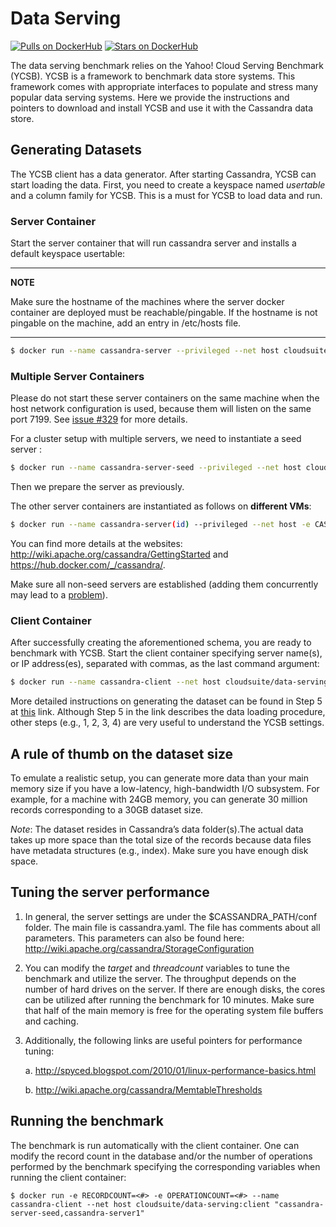 # Data Serving

[![Pulls on DockerHub][dhpulls]][dhrepo] [![Stars on DockerHub][dhstars]][dhrepo]

The data serving benchmark relies on the Yahoo! Cloud Serving Benchmark (YCSB). YCSB is a framework to benchmark data store systems. This framework comes with appropriate interfaces to populate and stress many popular data serving systems. Here we provide the instructions and pointers to download and install YCSB and use it with the Cassandra data store.

## Generating Datasets

The YCSB client has a data generator. After starting Cassandra, YCSB can start loading the data. First, you need to create a keyspace named *usertable* and a column family for YCSB. This is a must for YCSB to load data and run.



### Server Container
Start the server container that will run cassandra server and installs a default keyspace usertable:

---
**NOTE**

Make sure the hostname of the machines where the server docker container are deployed must be reachable/pingable. 
If the hostname is not pingable on the machine, add an entry in /etc/hosts file.

---
```bash
$ docker run --name cassandra-server --privileged --net host cloudsuite/data-serving:server
```
### Multiple Server Containers

Please do not start these server containers on the same machine when the host network configuration is used, because them will listen on the same port 7199. See [issue #329](https://github.com/parsa-epfl/cloudsuite/issues/329) for more details. 

For a cluster setup with multiple servers, we need to instantiate a seed server :

```bash
$ docker run --name cassandra-server-seed --privileged --net host cloudsuite/data-serving:server
```

Then we prepare the server as previously.

The other server containers are instantiated as follows on **different VMs**:

```bash
$ docker run --name cassandra-server(id) --privileged --net host -e CASSANDRA_SEEDS=cassandra-server-seed-IPADDRESS cloudsuite/data-serving:server
```

You can find more details at the websites: http://wiki.apache.org/cassandra/GettingStarted and https://hub.docker.com/_/cassandra/.

Make sure all non-seed servers are established (adding them concurrently may lead to a [problem](https://docs.datastax.com/en/cassandra/2.1/cassandra/operations/ops_add_node_to_cluster_t.html)).

### Client Container
After successfully creating the aforementioned schema, you are ready to benchmark with YCSB.
Start the client container specifying server name(s), or IP address(es), separated with commas, as the last command argument:

```bash
$ docker run --name cassandra-client --net host cloudsuite/data-serving:client "cassandra-server-seed-IPADDRESS,cassandra-server1-IPADDRESS"
```

More detailed instructions on generating the dataset can be found in Step 5 at [this](http://github.com/brianfrankcooper/YCSB/wiki/Running-a-Workload) link. Although Step 5 in the link describes the data loading procedure, other steps (e.g., 1, 2, 3, 4) are very useful to understand the YCSB settings.

A rule of thumb on the dataset size
-----------------------------------
To emulate a realistic setup, you can generate more data than your main memory size if you have a low-latency, high-bandwidth I/O subsystem. For example, for a machine with 24GB memory, you can generate 30 million records corresponding to a 30GB dataset size.

_Note_: The dataset resides in Cassandra’s data folder(s).The actual data takes up more space than the total size of the records because data files have metadata structures (e.g., index). Make sure you have enough disk space.

Tuning the server performance
-----------------------------
1. In general, the server settings are under the $CASSANDRA_PATH/conf folder. The main file is cassandra.yaml. The file has comments about all parameters. This parameters can also be found here: http://wiki.apache.org/cassandra/StorageConfiguration
2. You can modify the *target* and *threadcount* variables to tune the benchmark and utilize the server. The throughput depends on the number of hard drives on the server. If there are enough disks, the cores can be utilized after running the benchmark for 10 minutes. Make sure that half of the main memory is free for the operating system file buffers and caching.
3. Additionally, the following links are useful pointers for performance tuning:

	a. http://spyced.blogspot.com/2010/01/linux-performance-basics.html

	b. http://wiki.apache.org/cassandra/MemtableThresholds

Running the benchmark
---------------------
The benchmark is run automatically with the client container. One can modify the record count in the database and/or the number of operations performed by the benchmark specifying the corresponding variables when running the client container:
```
$ docker run -e RECORDCOUNT=<#> -e OPERATIONCOUNT=<#> --name cassandra-client --net host cloudsuite/data-serving:client "cassandra-server-seed,cassandra-server1"
```

[dhrepo]: https://hub.docker.com/r/cloudsuite/data-serving/ "DockerHub Page"
[dhpulls]: https://img.shields.io/docker/pulls/cloudsuite/data-serving.svg "Go to DockerHub Page"
[dhstars]: https://img.shields.io/docker/stars/cloudsuite/data-serving.svg "Go to DockerHub Page"

